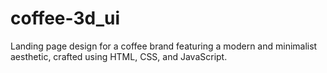 # coffee-3d_ui
Landing page design for a coffee brand featuring a modern and minimalist aesthetic, crafted using HTML, CSS, and JavaScript.
